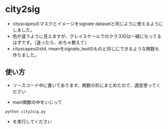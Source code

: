 # city2sig
- cityscapesのマスクとイメージをsignate datasetと同じように使えるようにしました。
- 色が違うように見えますが、グレイスケールでのクラスIDは一緒になってるはずです。（違ったら、めちゃ教えて）
- cityscapesのstd, meanをsignate_testのものと同じにできるような関数も作りました。

## 使い方
- ソースコード中に書いてあります。関数の形にまとめたので、適宜使ってください

- main関数の中をいじって
```
python city2sig.py
```
- を実行してください
